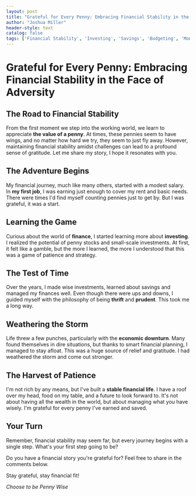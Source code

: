 ```yaml
---
layout: post
title: "Grateful for Every Penny: Embracing Financial Stability in the Face of Adversity"
author: "Joshua Miller"
header-style: text
catalog: false
tags: ['Financial Stability', 'Investing', 'Savings', 'Budgeting', 'Money Matters', 'Economy', 'Finance']
---
```


# Grateful for Every Penny: Embracing Financial Stability in the Face of Adversity   

## The Road to Financial Stability  

From the first moment we step into the working world, we learn to appreciate **the value of a penny**. At times, these pennies seem to have wings, and no matter how hard we try, they seem to just fly away. However, maintaining financial stability amidst challenges can lead to a profound sense of gratitude. Let me share my story, I hope it resonates with you.  

## The Adventure Begins  

My financial journey, much like many others, started with a modest salary. In **my first job**, I was earning just enough to cover my rent and basic needs. There were times I'd find myself counting pennies just to get by. But I was grateful, it was a start.  

## Learning the Game  

Curious about the world of **finance**, I started learning more about **investing**. I realized the potential of penny stocks and small-scale investments. At first, it felt like a gamble, but the more I learned, the more I understood that this was a game of patience and strategy.  

## The Test of Time  

Over the years, I made wise investments, learned about savings and managed my finances well. Even though there were ups and downs, I guided myself with the philosophy of being **thrift** and **prudent**. This took me a long way.  

## Weathering the Storm  

Life threw a few punches, particularly with the **economic downturn**. Many found themselves in dire situations, but thanks to smart financial planning, I managed to stay afloat. This was a huge source of relief and gratitude. I had weathered the storm and come out stronger.  

## The Harvest of Patience  

I'm not rich by any means, but I've built a **stable financial life**. I have a roof over my head, food on my table, and a future to look forward to. It's not about having all the wealth in the world, but about managing what you have wisely. I'm grateful for every penny I've earned and saved.  

## Your Turn  

Remember, financial stability may seem far, but every journey begins with a single step. What's your first step going to be?  

Do you have a financial story you're grateful for? Feel free to share in the comments below.  

Stay grateful, stay financial fit!  

*Choose to be Penny Wise*  